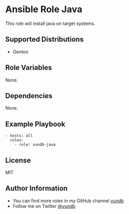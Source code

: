 Ansible Role Java
===============================================

This role will install java on target systems.

Supported Distributions
-----------------------

- Gentoo

Role Variables
--------------

None.

Dependencies
------------

None.

Example Playbook
----------------
```
- hosts: all
  roles:
    - role: vundb-java
```

License
-------

MIT

Author Information
------------------

- You can find more roles in my GitHub channel [vundb](https://github.com/vundb)
- Follow me on Twitter [@vundb](https://twitter.com/vundb)
